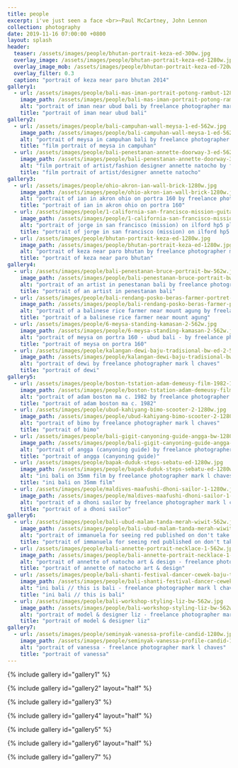 ```yaml
---
title: people
excerpt: i've just seen a face <br>~Paul McCartney, John Lennon 
collection: photography
date: 2019-11-16 07:00:00 +0800
layout: splash
header:
  teaser: /assets/images/people/bhutan-portrait-keza-ed-300w.jpg
  overlay_image: /assets/images/people/bhutan-portrait-keza-ed-1280w.jpg
  overlay_image_mob: /assets/images/people/bhutan-portrait-keza-ed-720w.jpg
  overlay_filter: 0.3
  caption: "portrait of keza near paro bhutan 2014"
gallery1:
  - url: /assets/images/people/bali-mas-iman-portrait-potong-rambut-1280w.jpg
    image_path: /assets/images/people/bali-mas-iman-portrait-potong-rambut-1280w.jpg
    alt: "portrait of iman near ubud bali by freelance photographer mark l chaves"
    title: "portrait of iman near ubud bali"
gallery2:
  - url: /assets/images/people/bali-campuhan-wall-meysa-1-ed-562w.jpg
    image_path: /assets/images/people/bali-campuhan-wall-meysa-1-ed-562w.jpg
    alt: "portrait of meysa in campuhan bali by freelance photographer mark l chaves"
    title: "film portrait of meysa in campuhan"
  - url: /assets/images/people/bali-penestanan-annette-doorway-3-ed-562w.jpg
    image_path: /assets/images/people/bali-penestanan-annette-doorway-3-ed-562w.jpg
    alt: "film portrait of artist/fashion designer annette natocho by freelance photographer mark l chaves"
    title: "film portrait of artist/designer annette natocho"
gallery3:
  - url: /assets/images/people/ohio-akron-ian-wall-brick-1280w.jpg
    image_path: /assets/images/people/ohio-akron-ian-wall-brick-1280w.jpg
    alt: "portrait of ian in akron ohio on portra 160 by freelance photographer mark l chaves"
    title: "portrait of ian in akron ohio on portra 160"
  - url: /assets/images/people/1-california-san-francisco-mission-guitar-jorge-castro-1-1240w.jpg
    image_path: /assets/images/people/1-california-san-francisco-mission-guitar-jorge-castro-1-1240w.jpg
    alt: "portrait of jorge in san francisco (mission) on ilford hp5 plus 400 by freelance photographer mark l chaves"
    title: "portrait of jorge in san francisco (mission) on ilford hp5 plus 400"
  - url: /assets/images/people/bhutan-portrait-keza-ed-1280w.jpg
    image_path: /assets/images/people/bhutan-portrait-keza-ed-1280w.jpg
    alt: "portrait of keza near paro bhutan by freelance photographer mark l chaves"
    title: "portrait of keza near paro bhutan"
gallery4:
  - url: /assets/images/people/bali-penestanan-bruce-portrait-bw-562w.jpg
    image_path: /assets/images/people/bali-penestanan-bruce-portrait-bw-562w.jpg
    alt: "portrait of an artist in penestanan bali by freelance photographer mark l chaves"
    title: "portrait of an artist in penestanan bali"
  - url: /assets/images/people/bali-rendang-posko-beras-farmer-portret-562w.jpg
    image_path: /assets/images/people/bali-rendang-posko-beras-farmer-portret-562w.jpg
    alt: "portrait of a balinese rice farmer near mount agung by freelance photographer mark l chaves"
    title: "portrait of a balinese rice farmer near mount agung"
  - url: /assets/images/people/6-meysa-standing-kamasan-2-562w.jpg
    image_path: /assets/images/people/6-meysa-standing-kamasan-2-562w.jpg
    alt: "portrait of meysa on portra 160 - ubud bali - by freelance photographer mark l chaves"
    title: "portrait of meysa on portra 160"
  - url: /assets/images/people/kalangan-dewi-baju-tradisional-bw-ed-2-562w.jpg
    image_path: /assets/images/people/kalangan-dewi-baju-tradisional-bw-ed-2-562w.jpg
    alt: "portrait of dewi by freelance photographer mark l chaves"
    title: "portrait of dewi"
gallery5:
  - url: /assets/images/people/boston-tstation-adam-demeusy-film-1982-1280w.jpg
    image_path: /assets/images/people/boston-tstation-adam-demeusy-film-1982-1280w.jpg
    alt: "portrait of adam boston ma c. 1982 by freelance photographer mark l chaves"
    title: "portrait of adam boston ma c. 1982"
  - url: /assets/images/people/ubud-kahiyang-bimo-scooter-2-1280w.jpg
    image_path: /assets/images/people/ubud-kahiyang-bimo-scooter-2-1280w.jpg
    alt: "portrait of bimo by freelance photographer mark l chaves"
    title: "portrait of bimo"
  - url: /assets/images/people/bali-gigit-canyoning-guide-angga-bw-1280w.jpg
    image_path: /assets/images/people/bali-gigit-canyoning-guide-angga-bw-1280w.jpg
    alt: "portrait of angga (canyoning guide) by freelance photographer mark l chaves"
    title: "portrait of angga (canyoning guide)"
  - url: /assets/images/people/bapak-duduk-steps-sebatu-ed-1280w.jpg
    image_path: /assets/images/people/bapak-duduk-steps-sebatu-ed-1280w.jpg
    alt: "ini bali on 35mm film by freelance photographer mark l chaves"
    title: "ini bali on 35mm film"
  - url: /assets/images/people/maldives-maafushi-dhoni-sailor-1-1280w.jpg
    image_path: /assets/images/people/maldives-maafushi-dhoni-sailor-1-1280w.jpg
    alt: "portrait of a dhoni sailor by freelance photographer mark l chaves"
    title: "portrait of a dhoni sailor"
gallery6:
  - url: /assets/images/people/bali-ubud-malam-tanda-merah-wiwit-562w.jpg
    image_path: /assets/images/people/bali-ubud-malam-tanda-merah-wiwit-562w.jpg
    alt: "portrait of immanuela for seeing red published on don't take pictures - freelance photographer mark l chaves"
    title: "portrait of immanuela for seeing red published on don't take pictures"
  - url: /assets/images/people/bali-annette-portrait-necklace-1-562w.jpg
    image_path: /assets/images/people/bali-annette-portrait-necklace-1-562w.jpg
    alt: "portrait of annette of natocho art & design - freelance photographer mark l chaves"
    title: "portrait of annette of natocho art & design"
  - url: /assets/images/people/bali-shanti-festival-dancer-cewek-baju-traditional-bw-562w.jpg
    image_path: /assets/images/people/bali-shanti-festival-dancer-cewek-baju-traditional-bw-562w.jpg
    alt: "ini bali // this is bali - freelance photographer mark l chaves"
    title: "ini bali // this is bali"
  - url: /assets/images/people/bali-workshop-styling-liz-bw-562w.jpg
    image_path: /assets/images/people/bali-workshop-styling-liz-bw-562w.jpg
    alt: "portrait of model & designer liz - freelance photographer mark l chaves"
    title: "portrait of model & designer liz"
gallery7:
  - url: /assets/images/people/seminyak-vanessa-profile-candid-1280w.jpg
    image_path: /assets/images/people/seminyak-vanessa-profile-candid-1280w.jpg
    alt: "portrait of vanessa - freelance photographer mark l chaves"
    title: "portrait of vanessa"
---
```

{% include gallery id="gallery1" %}

{% include gallery id="gallery2" layout="half" %}

{% include gallery id="gallery3" %}

{% include gallery id="gallery4" layout="half" %}

{% include gallery id="gallery5" %}

{% include gallery id="gallery6" layout="half" %}

{% include gallery id="gallery7" %}